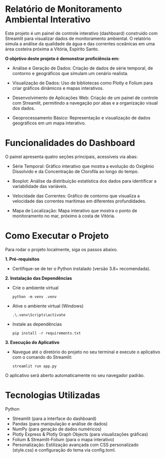 # Relatório de Monitoramento Ambiental Interativo

Este projeto é um painel de controle interativo (dashboard) construído com Streamlit 
para visualizar dados de monitoramento ambiental. O relatório simula a análise da qualidade 
da água e das correntes oceânicas em uma área costeira próxima a Vitória, Espírito Santo.


**O objetivo deste projeto é demonstrar proficiência em:**

- Análise e Geração de Dados: Criação de dados de série temporal, de contorno e geográficos 
que simulam um cenário realista.

- Visualização de Dados: Uso de bibliotecas como Plotly e Folium para criar gráficos dinâmicos
e mapas interativos.

- Desenvolvimento de Aplicações Web: Criação de um painel de controle com Streamlit, permitindo
a navegação por abas e a organização visual dos dados.

- Geoprocessamento Básico: Representação e visualização de dados geográficos em um mapa interativo.


# Funcionalidades do Dashboard


O painel apresenta quatro seções principais, acessíveis via abas:

- Série Temporal: Gráfico interativo que mostra a evolução do Oxigênio Dissolvido e da Concentração 
de Clorofila ao longo do tempo.

- Boxplot: Análise da distribuição estatística dos dados para identificar a variabilidade das variáveis.

- Velocidade das Correntes: Gráfico de contorno que visualiza a velocidade das correntes marítimas 
em diferentes profundidades.

- Mapa de Localização: Mapa interativo que mostra o ponto de monitoramento no mar, próximo à costa de Vitória.


# Como Executar o Projeto

Para rodar o projeto localmente, siga os passos abaixo.

**1. Pré-requisitos**

- Certifique-se de ter o Python instalado (versão 3.8+ recomendada).
  

**2. Instalação das Dependências**

- Crie o ambiente virtual


      python -m venv .venv

- Ative o ambiente virtual (Windows)

      .\.venv\Scripts\activate


- Instale as dependências

      pip install -r requirements.txt
 
**3. Execução do Aplicativo**

- Navegue até o diretório do projeto no seu terminal e execute o aplicativo com o comando do Streamlit:

      streamlit run app.py


O aplicativo será aberto automaticamente no seu navegador padrão.

# Tecnologias Utilizadas

Python

- Streamlit (para a interface do dashboard)  
- Pandas (para manipulação e análise de dados)  
 - NumPy (para geração de dados numéricos)  
- Plotly Express & Plotly Graph Objects (para visualizações gráficas)  
- Folium & Streamlit-Folium (para o mapa interativo)
- Personalização: Estilização avançada com CSS personalizado (style.css) e configuração do tema via config.toml.
